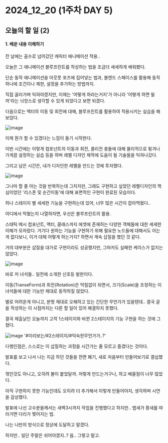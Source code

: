 # 2024_12_20 (1주차 DAY 5)

## 오늘의 할 일 (2)
#### 1. 배운 내용 이해하기

전 날에는 꼼수로 넘어갔던 캐릭터 애니메이션 적용.. <br>

오늘은 그 애니메이션 블루프린트를 작성하는 법을 조금더 세세하게 배워봤다. <br>

단순 동작 애니메이션을 아웃풋 포즈에 집어넣는 법과, 블렌드 스페이스를 활용해 동작 하나에 조건이나 제한, 설정을 추가하는 방법까지. <br>

직접 굴러가며 익혀야겠지만, 이제는 '어떻게 하라는거지'가 아니라 '어떻게 하면 될까'라는 늬앙스로 생각할 수 있게 되었다고 보면 되겠다. <br>

다음으로는 액터의 이동 및 회전에 대해, 블루프린트를 활용하여 적용시키는 실습을 해보았다. <br>

![image](https://github.com/user-attachments/assets/db081991-5129-4f7f-bd19-f3f77852b8b2)

이제 뭔가 할 수 있겠다는 느낌이 들기 시작한다. <br>

이번 시간에는 이렇게 컴포넌트의 이동과 회전, 콜리전 충돌에 대해 물리적으로 튕겨나가게끔 설정하는 실습 등을 하며 레벨 디자인 제작에 도움이 될 기술들을 익혀나갔다. <br>

그리고 남은 시간은, 내가 디자인한 레벨을 만드는 것에 투자했다. <br>

![image](https://github.com/user-attachments/assets/f8ad2746-cafa-48cf-abf8-5e43c54f64d6)

그나마 할 줄 아는 것을 반복하는데 그치지만, 그래도 구현하고 싶었던 레벨디자인의 핵심이었던 '리스폰 및 순간이동'에 대해 표면적인 구현이 완료된 모습이다. <br>

허나 스테이지 별 세세한 기능을 구현하는데 있어, 너무 많은 시간이 잡아먹혔다.. <br>

어디에서 막혔는지 나열하자면, 우선은 블루프린트의 활용. <br>

스태틱 메시 컴포넌트, 액터, 클래스까지 에셋에 존재하는 다양한 객체들에 대한 세세한 이해가 모자랐다. 거기다 원하는 기능을 구현하기 위해 필요한 노드들에 대해서도 아는게 없다보니,
이거 대체 어떻게 하는거지? 하면서 계속 삽질을 했던 것 같다. <br>

거의 대부분은 삽질을 대가로 구현이라도 성공했지만, 그마저도 실패한 케이스가 없지는 않았다. <br>

![image](https://github.com/user-attachments/assets/b1a6827f-fb67-4184-bc41-e2c25c5f7864)

바로 저 녀석들.. 일전에 소개한 신호등 발판이다. <br>

이동(TranseForm)과 회전(Rotation)은 막힘없이 되면서, 크기(Scale)을 조정하는 이 녀석들에 대한 기능만 제대로 동작하질 않았다. <br>

별로 어려운게 아니고, 분명 제대로 오해하고 있는 간단한 무언가가 있을텐데.. 결국 글을 작성하는 이 시점까지는 다른 할 일이 있어 해결하지 못했다. <br>

결국 제출날인 오늘까지 고작 1스테이지와 바뀐 2스테이지의 기능 구현을 하는 것에 그쳤다. <br>

![image](https://github.com/user-attachments/assets/5eb3b8c8-2b32-4501-ad69-446052b654ed)
'#미리보는/#2스테이지/#익숙한무언가가..?' <br>

다행인점은, 스스로는 이 삽질하는 과정을 시간가는 줄 모르고 즐겼다는 것이다. <br>

발표를 보고 나서 나는 지금 하던 것들을 전면 폐기, 새로 처음부터 만들어보기로 결심했다. <br>

꺾인것도 아니고, 오히려 불이 붙었달까. 저렇게 만드는거구나, 하고 배울점이 너무 많았다. <br>

아직 구현하지 못한 기능인데도 오히려 더 추가해서 이렇게 만들어야지, 생각하며 시연을 감상했다. <br>

발표에 나선 고수분들께서는 새벽3시까지 작업을 진행했다고 하지만.. 뱁새가 황새를 따라가면 다리가 찢어지는 법. <br>

나는 나만의 방식으로 정상에 도달하고 말겠다. <br>

하지만.. 일단 주말은 쉬어야겠지..? 음.. 그렇고 말고. <br>
